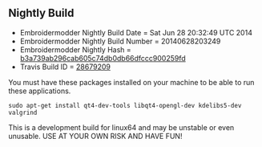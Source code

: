
Nightly Build
------------------------------

* Embroidermodder Nightly Build Date = Sat Jun 28 20:32:49 UTC 2014
* Embroidermodder Nightly Build Number = 20140628203249
* Embroidermodder Nightly Hash = [b3a739ab296cab605c74db0db66dfccc900259fd](https://github.com/Embroidermodder/Embroidermodder/commit/b3a739ab296cab605c74db0db66dfccc900259fd)
* Travis Build ID = [28679209](https://travis-ci.org/Embroidermodder/Embroidermodder/builds/28679209)

You must have these packages installed on your machine to be able to run these applications.
```
sudo apt-get install qt4-dev-tools libqt4-opengl-dev kdelibs5-dev valgrind
```

This is a development build for linux64 and may be unstable or even unusable.
USE AT YOUR OWN RISK AND HAVE FUN!

